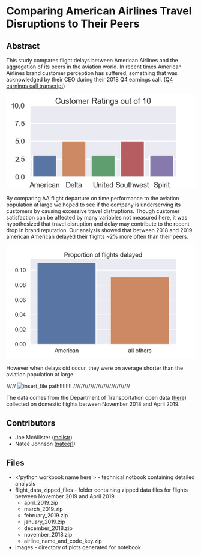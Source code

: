 # Comparing American Airlines Travel Disruptions to Their Peers



## Abstract

This study compares flight delays between American Airlines and the aggregation of its peers in the aviation world.  In recent times American Airlines brand customer perception has suffered, something that was acknowledged by their CEO during their 2018 Q4 earnings call. ([Q4 earnings call transcript](https://www.fool.com/earnings/call-transcripts/2019/01/26/american-airlines-group-aal-q4-2018-earnings-confe.aspx))

![Airline_ratings](/images/ratings.jpg)

By comparing AA flight departure on time performance to the aviation population at large we hoped to see if the company is underserving its customers by causing excessive travel distruptions.  Though customer satisfaction can be affected by many variables not measured here, it was hypothesized that travel disruption and delay may contribute to the recent drop in brand reputation.  Our analysis showed that between 2018 and 2019 american American delayed  their flights ~2% more often than their peers. 

![Proportion of flights delayed](/images/proportion_flights_delayed_aa_v_others.jpg)

However when delays did occur, they were on average shorter than the aviation population at large.   

 ///// ![insert_file path!!!!!!!!](/images/FILE_NAME_HERE.jpg) //////////////////////////////

The data comes from the Department of Transportation open data ([here](https://www.transtats.bts.gov/DL_SelectFields.asp?Table_ID=236)) collected on domestic flights between November 2018 and April 2019.

## Contributors
- Joe McAllister ([mcllstr](https://github.com/mcllstr))
- Nateé Johnson  ([nateej1](https://github.com/nateej1))

## Files
- <'python workbook name here'>  - technical notbook containing detailed analysis
- flight_data_zipped_files       - folder containing zipped data files for flights between November 2019 and April 2019
  - april_2019.zip
  - march_2019.zip
  - february_2019.zip
  - january_2019.zip
  - december_2018.zip
  - november_2018.zip
  - airline_name_and_code_key.zip
- images                         - directory of plots generated for notebook.
